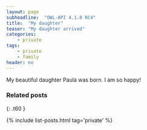 ```yaml
---
layout: page
subheadline:  "OWL-API 4.1.0 RC4"
title:  "My daughter"
teaser: "My daughter arrived"
categories:
    - private
tags:
    - private
    - family
header: no
---
```


My beautiful daughter Paula was born. I am so happy!


### Related posts
{: .t60 }

{% include list-posts.html tag='private' %}
